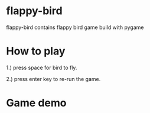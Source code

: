 # flappy-bird

flappy-bird contains flappy bird game build with pygame

# How to play

1.) press space for bird to fly.

2.) press enter key to re-run the game.


# Game demo

